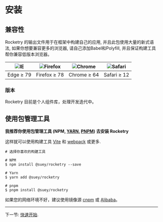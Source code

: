 # 安装

## 兼容性

Rocketry 的输出文件用于在框架中构建自己的应用, 并且此包使用大量的新式语法, 如果你想要兼容更多的浏览器, 请自己添加Babel和Polyfill, 并且保证构建工具帮你兼容低版本浏览器。

| ![IE](https://cdn.jsdelivr.net/npm/@browser-logos/edge/edge_32x32.png) | ![Firefox](https://cdn.jsdelivr.net/npm/@browser-logos/firefox/firefox_32x32.png) | ![Chrome](https://cdn.jsdelivr.net/npm/@browser-logos/chrome/chrome_32x32.png) | ![Safari](https://cdn.jsdelivr.net/npm/@browser-logos/safari/safari_32x32.png) |
| ---------------------------------------------------------------------- | --------------------------------------------------------------------------------- | ------------------------------------------------------------------------------ | ------------------------------------------------------------------------------ |
| Edge ≥ 79                                                              | Firefox ≥ 78                                                                      | Chrome ≥ 64                                                                    | Safari ≥ 12                                                                    |

### 版本

Rocketry 目前是个人组件库，处理开发迭代中。

## 使用包管理工具

**我推荐你使用包管理工具 (NPM, [YARN](https://classic.yarnpkg.com/lang/en/), [PNPM](https://pnpm.io/)) 去安装 Rocketry**

这样就可以使用构建工具 [Vite](https://vitejs.dev) 和 [webpack](https://webpack.js.org/) 或更多.

```shell
# 选择你喜欢的构建工具

# NPM
$ npm install @suey/rocketry --save

# Yarn
$ yarn add @suey/rocketry

# pnpm
$ pnpm install @suey/rocketry
```

如果您的网络环境不好，建议使用镜像源 [cnpm](https://github.com/cnpm/cnpm) 或 [Alibaba](https://registry.npmmirror.com/)。

<hr />

下一节: [快速开始](/zh/guide/basic/QuickStart).

